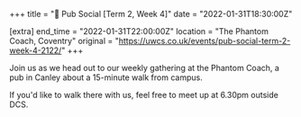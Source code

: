 +++
title = "🍔 Pub Social [Term 2, Week 4]"
date = "2022-01-31T18:30:00Z"

[extra]
end_time = "2022-01-31T22:00:00Z"
location = "The Phantom Coach, Coventry"
original = "https://uwcs.co.uk/events/pub-social-term-2-week-4-2122/"
+++

Join us as we head out to our weekly gathering at the Phantom Coach, a pub in Canley about a 15-minute walk from campus.

If you'd like to walk there with us, feel free to meet up at 6.30pm outside DCS.

